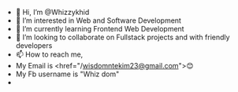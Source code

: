 - 👋 Hi, I’m @Whizzykhid
- 👀 I’m interested in Web and Software Development
- 🌱 I’m currently learning Frontend Web Development 
- 💞️ I’m looking to collaborate on Fullstack projects and with friendly developers
- 📫 How to reach me,
- My Email is <href="/wisdomntekim23@gmail.com">😊
- My Fb username is "Whiz dom"
- 

<!---
Whizzykhid/Whizzykhid is a ✨ special ✨ repository because its `README.md` (this file) appears on your GitHub profile.
You can click the Preview link to take a look at your changes.
--->
